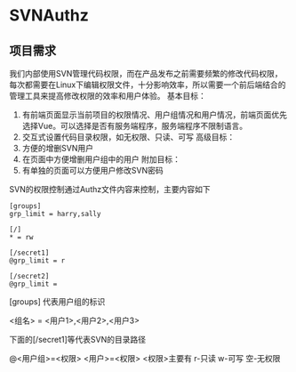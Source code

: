 # SVNAuthz

## 项目需求
我们内部使用SVN管理代码权限，而在产品发布之前需要频繁的修改代码权限，每次都需要在Linux下编辑权限文件，十分影响效率，所以需要一个前后端结合的管理工具来提高修改权限的效率和用户体验。
基本目标：
1. 有前端页面显示当前项目的权限情况、用户组情况和用户情况，前端页面优先选择Vue。可以选择是否有服务端程序，服务端程序不限制语言。
3. 交互式设置代码目录权限，如无权限、只读、可写
高级目标：
3. 方便的增删SVN用户
4. 在页面中方便增删用户组中的用户
附加目标：
5. 有单独的页面可以方便用户修改SVN密码

SVN的权限控制通过Authz文件内容来控制，主要内容如下
```text
[groups]
grp_limit = harry,sally

[/]
* = rw

[/secret1]
@grp_limit = r

[/secret2]
@grp_limit =
```

[groups] 代表用户组的标识

<组名> = <用户1>,<用户2>,<用户3>


下面的[/secret1]等代表SVN的目录路径

@<用户组>=<权限>
<用户>=<权限>
<权限>主要有 r-只读 w-可写 空-无权限
